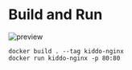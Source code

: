 # Build and Run

![preview](https://pbs.twimg.com/media/ExQUQgcXAAQWXBn?format=jpg&name=small)

```
docker build . --tag kiddo-nginx
docker run kiddo-nginx -p 80:80
```
